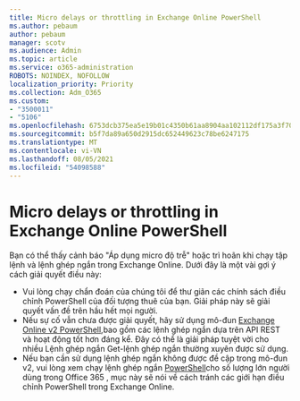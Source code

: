 ```yaml
---
title: Micro delays or throttling in Exchange Online PowerShell
ms.author: pebaum
author: pebaum
manager: scotv
ms.audience: Admin
ms.topic: article
ms.service: o365-administration
ROBOTS: NOINDEX, NOFOLLOW
localization_priority: Priority
ms.collection: Adm_O365
ms.custom:
- "3500011"
- "5106"
ms.openlocfilehash: 6753dcb375ea5e19b01c4350b61aa8904aa102112df175a3f70281d18a634dbf
ms.sourcegitcommit: b5f7da89a650d2915dc652449623c78be6247175
ms.translationtype: MT
ms.contentlocale: vi-VN
ms.lasthandoff: 08/05/2021
ms.locfileid: "54098588"
---
```

# <a name="micro-delays-or-throttling-in-exchange-online-powershell"></a>Micro delays or throttling in Exchange Online PowerShell

Bạn có thể thấy cảnh báo "Áp dụng micro độ trễ" hoặc trì hoãn khi chạy tập lệnh và lệnh ghép ngắn trong Exchange Online. Dưới đây là một vài gợi ý cách giải quyết điều này:

- Vui lòng chạy chẩn đoán của chúng tôi để thư giãn các chính sách điều chỉnh PowerShell của đối tượng thuê của bạn. Giải pháp này sẽ giải quyết vấn đề trên hầu hết mọi người.
- Nếu sự cố vẫn chưa được giải quyết, hãy sử dụng mô-đun [Exchange Online v2 PowerShell,](/powershell/exchange/exchange-online/exchange-online-powershell-v2/exchange-online-powershell-v2?view=exchange-ps&preserve-view=true)bao gồm các lệnh ghép ngắn dựa trên API REST và hoạt động tốt hơn đáng kể. Đây có thể là giải pháp tuyệt vời cho nhiều Lệnh ghép ngắn Get-lệnh ghép ngắn thường xuyên được sử dụng.
- Nếu bạn cần sử dụng lệnh ghép ngắn không được đề cập trong mô-đun v2, vui lòng xem chạy lệnh ghép ngắn [PowerShell](https://techcommunity.microsoft.com/t5/exchange-team-blog/updated-running-powershell-cmdlets-for-large-numbers-of-users-in/ba-p/1000628#)cho số lượng lớn người dùng trong Office 365 , mục này sẽ nói về cách tránh các giới hạn điều chỉnh PowerShell trong Exchange Online.
